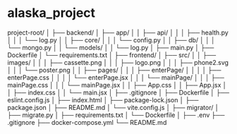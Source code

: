 # alaska_project

project-root/
│
├── backend/
│   ├── app/
│   │   ├── api/
│   │   │   ├── health.py
│   │   │   └── log.py
│   │   ├── core/
│   │   │   └── config.py
│   │   ├── db/
│   │   │   └── mongo.py
│   │   └── models/
│   │       └── log.py
│   ├── main.py
│   ├── Dockerfile
│   └── requirements.txt
│
├── frontend/
│   ├── src/
│   │   ├── images/
│   │   │   ├── cassette.png
│   │   │   ├── logo.png
│   │   │   ├── phone2.svg
│   │   │   └── poster.png
│   │   ├── pages/
│   │   │   ├── enterPage/
│   │   │   │   ├── enterPage.css
│   │   │   │   └── enterPage.jsx
│   │   │   └── mainPage/
│   │   │       ├── mainPage.css
│   │   │       └── mainPage.jsx
│   │   ├── App.css
│   │   ├── App.jsx
│   │   ├── index.css
│   │   └── main.jsx
│   ├── .gitignore
│   ├── Dockerfile
│   ├── eslint.config.js
│   ├── index.html
│   ├── package-lock.json
│   ├── package.json
│   ├── README.md
│   └── vite.config.js
│
├── migrator/
│   ├── migrate.py
│   ├── requirements.txt
│   └── Dockerfile
│
├── .env
├── .gitignore
├── docker-compose.yml
└── README.md